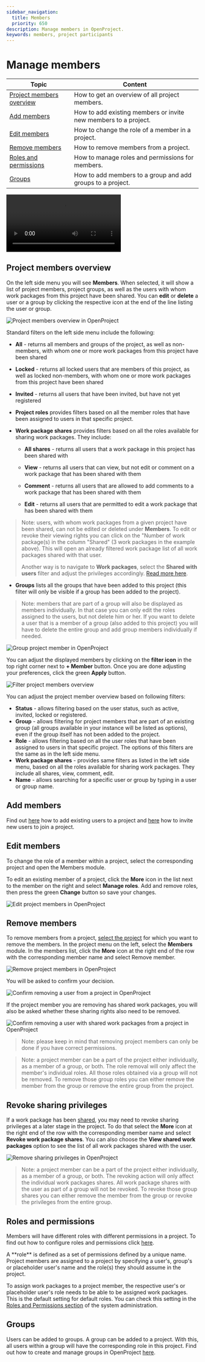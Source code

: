 ```yaml
---
sidebar_navigation:
  title: Members
  priority: 650
description: Manage members in OpenProject.
keywords: members, project participants
---
```


# Manage members

| Topic                                                 | Content                                                      |
| ----------------------------------------------------- | ------------------------------------------------------------ |
| [Project members overview](#project-members-overview) | How to get an overview of all project members.               |
| [Add members](#add-members)                           | How to add existing members or invite new members to a project. |
| [Edit members](#edit-members)                         | How to change the role of a member in a project.             |
| [Remove members](#remove-members)                     | How to remove members from a project.                        |
| [Roles and permissions](#roles-and-permissions)       | How to manage roles and permissions for members.             |
| [Groups](#groups)                                     | How to add members to a group and add groups to a project.   |

![Video](https://openproject-docs.s3.eu-central-1.amazonaws.com/videos/OpenProject-Invite-and-Manage-Members.mp4)

## Project members overview

On the left side menu you will see **Members**. When selected, it will show a list of project members, project groups, as well as the users with whom work packages from this project have been shared. You can **edit** or **delete** a user or a group by clicking the respective icon at the end of the line listing the user or group.

![Project members overview in OpenProject](members-overview.png)

Standard filters on the left side menu include the following:

- **All** - returns all members and groups of the project, as well as non-members, with whom one or more work packages from this project have been shared

- **Locked** - returns all locked users that are members of this project, as well as locked non-members, with whom one or more work packages from this project have been shared

- **Invited** - returns all users that have been invited, but have not yet registered

- **Project roles** provides filters based on all the member roles that have been assigned to users in that specific project.

- **Work package shares** provides filters based on all the roles available for sharing work packages. They include:
  - **All shares** - returns all users that a work package in this project has been shared with
  - **View** - returns all users that can view, but not edit or comment on a work package that has been shared with them

  - **Comment** - returns all users that are allowed to add comments to a work package that has been shared with them

  - **Edit** - returns all users that are permitted to edit a work package that has been shared with them

> Note: users, with whom work packages from a given project have been shared, can not be edited or deleted under **Members**. To edit or revoke their viewing rights you can click on the "Number of work package(s) in the column "Shared" (3 work packages in the example above). This will open an already filtered work package list of all  work packages shared with that user.
>
> Another way is to navigate to **Work packages**, select the **Shared with users** filter and adjust the privileges accordingly. [Read more here](../work-packages/share-work-packages/#remove-sharing-privileges).

- **Groups** lists all the groups that have been added to this project (this filter will only be visible if a group has been added to the project).

> Note: members that are part of a group will also be displayed as members individually. In that case you can only edit the roles assigned to the users, but not delete him or her. If you want to delete a user that is a member of a group (also added to this project) you will have to delete the entire group and add group members individually if needed.

![Group project member in OpenProject](members-overview-group.png)

You can adjust the displayed members by clicking on the **filter icon** in the top right corner next to **+ Member** button. Once you are done adjusting your preferences, click the green **Apply** button.

![Filter project members overview](filter-project-members.png)

You can adjust the project member overview based on following filters:

- **Status** - allows filtering based on the user status, such as active, invited, locked or registered.
- **Group** - allows filtering for project members that are part of an existing group (all groups available in your instance will be listed as options), even if the group itself has not been added to the project.
- **Role** - allows filtering based on all the user roles that have been assigned to users in that specific project. The options of this filters are the same as in the left side menu.
- **Work package shares** - provides same filters as listed in the left side menu, based on all the roles available for sharing work packages. They include all shares, view, comment, edit.
- **Name** - allows searching for a specific user or group by typing in a user or group name.

## Add members

Find out [here](../../getting-started/invite-members/#add-existing-users) how to add existing users to a project and [here](../../getting-started/invite-members/#invite-new-members) how to invite new users to join a project.

## Edit members

To change the role of a member within a project, select the corresponding project and open the Members module.

To edit an existing member of a project, click the **More** icon in the list next to the member on the right and select **Manage roles**. Add and remove roles, then press the green **Change** button so save your changes.

![Edit project members in OpenProject](edit-project-member.png)

## Remove members

To remove members from a project, [select the project](../../getting-started/projects/#open-an-existing-project) for which you want to remove the members. In the project menu on the left, select the **Members** module. In the members list, click the **More** icon at the right end of the row with the corresponding member name and select Remove member.

![Remove project members in OpenProject](delete-project-member.png)

You will be asked to confirm your decision.

![Confirm removing a user from a project in OpenProject](confirm-user-deletion.png)

If the project member you are removing has shared work packages, you will also be asked whether these sharing rights also need to be removed.

![Confirm removing a user with shared work packages from a project in OpenProject](openproject_user_guide_confirm_user_removal_with_shares.png)

> Note: please keep in mind that removing  project members can only be done if you have correct permissions.

> Note: a project member can be a part of the project either individually, as a member of a group, or both. The role removal will only affect the member's individual roles. All those roles obtained via a group will not be removed. To remove those group roles you can either remove the member from the group or remove the entire group from the project.

## Revoke sharing privileges

If a work package has been [shared](../work-packages/share-work-packages), you may need to revoke sharing privileges at a later stage in the project. To do that select the **More** icon at the right end of the row with the corresponding member name and select **Revoke work package shares**. You can also choose the **View shared work packages** option to see the list of all  work packages shared with the user.

![Remove sharing privileges in OpenProject](openproject_user_guide_members_remove_work_package_shares.png)

> Note: a project member can be a part of the project either individually, as a member of a group, or both. The revoking action will only affect the individual work packages shares. All work package shares with the user as part of a group will not be revoked. To revoke those group shares you can either remove the member from the group or revoke the privileges from the entire group.

## Roles and permissions

Members will have different roles with different permissions in a project. To find out how to configure roles and permissions click [here](../../system-admin-guide/users-permissions/roles-permissions).

<div class="glossary">
A **role** is defined as a set of permissions defined by a unique name. Project members are assigned to a project by specifying a user's, group's or placeholder user's name and the role(s) they should assume in the project.
</div>

To assign work packages to a project member, the respective user's or placeholder user's role needs to be able to be assigned work packages. This is the default setting for default roles. You can check this setting in the [Roles and Permissions section](../../system-admin-guide/users-permissions/roles-permissions/) of the system administration.

## Groups

Users can be added to groups. A group can be added to a project. With this, all users within a group will have the corresponding role in this project.
Find out how to create and manage groups in OpenProject [here](../../system-admin-guide/users-permissions/groups).
